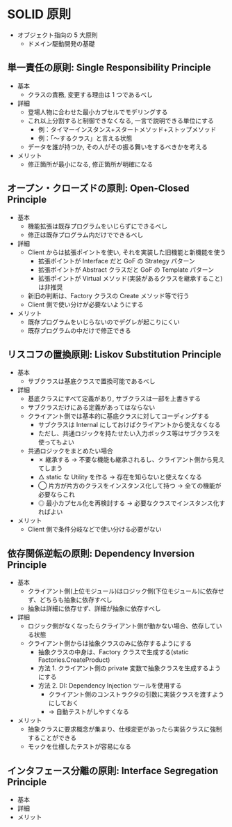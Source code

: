 # SOLID 原則

- オブジェクト指向の 5 大原則
  - ドメイン駆動開発の基礎

## 単一責任の原則: Single Responsibility Principle

- 基本
  - クラスの責務, 変更する理由は 1 つであるべし
- 詳細
  - 登場人物に合わせた最小カプセルでモデリングする
  - これ以上分割すると制御できなくなる, 一言で説明できる単位にする
    - 例：タイマーインスタンス+スタートメソッド+ストップメソッド
    - 例：「〜するクラス」と言える状態
  - データを誰が持つか, その人がその振る舞いをするべきかを考える
- メリット
  - 修正箇所が最小になる, 修正箇所が明確になる

## オープン・クローズドの原則: Open-Closed Principle

- 基本
  - 機能拡張は既存プログラムをいじらずにできるべし
  - 修正は既存プログラム内だけでできるべし
- 詳細
  - Client からは拡張ポイントを使い, それを実装した旧機能と新機能を使う
    - 拡張ポイントが Interface だと GoF の Strategy パターン
    - 拡張ポイントが Abstract クラスだと GoF の Template パターン
    - 拡張ポイントが Virtual メソッド(実装があるクラスを継承すること)は非推奨
  - 新旧の判断は、Factory クラスの Create メソッド等で行う
  - Client 側で使い分けが必要ないようにする
- メリット
  - 既存プログラムをいじらないのでデグレが起こりにくい
  - 既存プログラムの中だけで修正できる

## リスコフの置換原則: Liskov Substitution Principle

- 基本
  - サブクラスは基底クラスで置換可能であるべし
- 詳細
  - 基底クラスにすべて定義があり, サブクラスは一部を上書きする
  - サブクラスだけにある定義があってはならない
  - クライアント側では基本的に基底クラスに対してコーディングする
    - サブクラスは Internal にしておけばクライアントから使えなくなる
    - ただし、共通ロジックを持たせたい入力ボックス等はサブクラスを使ってもよい
  - 共通ロジックをまとめたい場合
    - ✗ 継承する → 不要な機能も継承されるし、クライアント側から見えてしまう
    - △ static な Utility を作る → 存在を知らないと使えなくなる
    - ◯ 片方が片方のクラスをインスタンス化して持つ → 全ての機能が必要ならこれ
    - ◎ 最小カプセル化を再検討する → 必要なクラスでインスタンス化すればよい
- メリット
  - Client 側で条件分岐などで使い分ける必要がない

## 依存関係逆転の原則: Dependency Inversion Principle

- 基本
  - クライアント側(上位モジュール)はロジック側(下位モジュール)に依存せず、どちらも抽象に依存すべし
  - 抽象は詳細に依存せず、詳細が抽象に依存すべし
- 詳細
  - ロジック側がなくなったらクライアント側が動かない場合、依存している状態
  - クライアント側からは抽象クラスのみに依存するようにする
    - 抽象クラスの中身は、Factory クラスで生成する(static Factories.CreateProduct)
    - 方法 1. クライアント側の private 変数で抽象クラスを生成するようにする
    - 方法 2. DI: Dependency Injection ツールを使用する
      - クライアント側のコンストラクタの引数に実装クラスを渡すようにしておく
      - → 自動テストがしやすくなる
- メリット
  - 抽象クラスに要求概念が集まり、仕様変更があったら実装クラスに強制することができる
  - モックを仕様したテストが容易になる

## インタフェース分離の原則: Interface Segregation Principle

- 基本
- 詳細
- メリット
